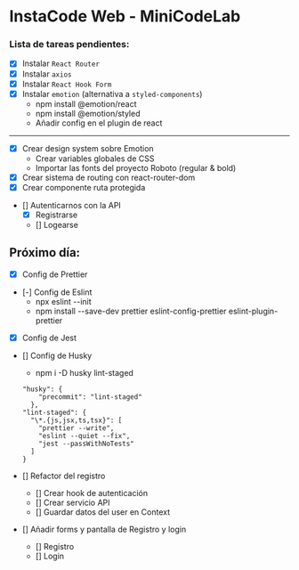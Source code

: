 # InstaCode Web - MiniCodeLab

### Lista de tareas pendientes:

- [x] Instalar `React Router`
- [x] Instalar `axios`
- [x] Instalar `React Hook Form`
- [x] Instalar `emotion` (alternativa a `styled-components`)
  - npm install @emotion/react
  - npm install @emotion/styled
  - Añadir config en el plugin de react

---

- [x] Crear design system sobre Emotion
  - Crear variables globales de CSS
  - Importar las fonts del proyecto Roboto (regular & bold)
- [x] Crear sistema de routing con react-router-dom
- [x] Crear componente ruta protegida
- [] Autenticarnos con la API
  - [x] Registrarse
  - [] Logearse

## Próximo día:

- [x] Config de Prettier
- [-] Config de Eslint
  - npx eslint --init
  - npm install --save-dev prettier eslint-config-prettier eslint-plugin-prettier
- [x] Config de Jest
- [] Config de Husky

  - npm i -D husky lint-staged

  ```
  "husky": {
      "precommit": "lint-staged"
    },
  "lint-staged": {
    "\*.{js,jsx,ts,tsx}": [
      "prettier --write",
      "eslint --quiet --fix",
      "jest --passWithNoTests"
    ]
  }
  ```

- [] Refactor del registro

  - [] Crear hook de autenticación
  - [] Crear servicio API
  - [] Guardar datos del user en Context

- [] Añadir forms y pantalla de Registro y login
  - [] Registro
  - [] Login

